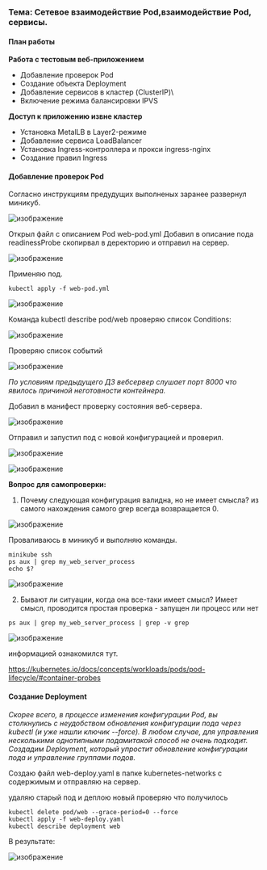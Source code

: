 ### Тема: Сетевое взаимодействие Pod,взаимодействие Pod, сервисы.

#### План работы

__Работа с тестовым веб-приложением__

- Добавление проверок Pod
- Создание объекта Deployment
- Добавление сервисов в кластер (ClusterIP)\
- Включение режима балансировки IPVS

__Доступ к приложению извне кластер__

- Установка MetalLB в Layer2-режиме
- Добавление сервиса LoadBalancer
- Установка Ingress-контроллера и прокси ingress-nginx
- Создание правил Ingress

#### Добавление проверок Pod

Согласно инструкциям предудущих выполненых заранее развернул миникуб.

![изображение](https://github.com/otus-kuber-2023-10/zagretdinov-d_platform/assets/85208391/e88ec3be-83ce-485b-99a5-1093182277b7)

Открыл файл с описанием Pod web-pod.yml Добавил в описание пода readinessProbe скопирвал в деректорию и отправил на сервер.

![изображение](https://github.com/otus-kuber-2023-10/zagretdinov-d_platform/assets/85208391/04b56567-13bc-4f75-abb5-4199cf5baf27)

Применяю под.

```
kubectl apply -f web-pod.yml
```

![изображение](https://github.com/otus-kuber-2023-10/zagretdinov-d_platform/assets/85208391/01c6be40-36d0-42fe-b72c-1daf0136a987)

Команда kubectl describe pod/web  проверяю список Conditions:

![изображение](https://github.com/otus-kuber-2023-10/zagretdinov-d_platform/assets/85208391/514f6d04-2dd7-45c3-98d2-46d957d7c99c)

Проверяю список событий

![изображение](https://github.com/otus-kuber-2023-10/zagretdinov-d_platform/assets/85208391/536299fc-b1c5-4c04-b2ed-e24462cd6570)

_По условиям предыдущего ДЗ вебсервер слушает порт 8000 что явилось причиной неготовности контейнера._

Добавил в манифест проверку состояния веб-сервера.


![изображение](https://github.com/otus-kuber-2023-10/zagretdinov-d_platform/assets/85208391/b582bf42-7a2a-4a4c-bed0-f158b87d32ef)

Отправил и запустил под с новой конфигурацией и проверил.

![изображение](https://github.com/otus-kuber-2023-10/zagretdinov-d_platform/assets/85208391/226ee0e0-ddb7-4b32-b84e-2d1adcd3cae5)

![изображение](https://github.com/otus-kuber-2023-10/zagretdinov-d_platform/assets/85208391/1cda4289-1ae3-4378-a8ff-6d63331ee429)

__Вопрос для самопроверки:__

1. Почему следующая конфигурация валидна, но не имеет смысла?
из самого нахождения самого grep всегда возвращается 0.

![изображение](https://github.com/otus-kuber-2023-10/zagretdinov-d_platform/assets/85208391/3e97b5a4-c02f-49a6-95f0-54bbff28e84e)

Проваливаюсь в миникуб и выполняю команды.
```
minikube ssh
ps aux | grep my_web_server_process
echo $?
```

![изображение](https://github.com/otus-kuber-2023-10/zagretdinov-d_platform/assets/85208391/61340743-624e-42a5-b949-bdf1d2f58360)

2. Бывают ли ситуации, когда она все-таки имеет смысл?
Имеет смысл, проводится простая проверка - запущен ли процесс или нет
```
ps aux | grep my_web_server_process | grep -v grep
```

![изображение](https://github.com/otus-kuber-2023-10/zagretdinov-d_platform/assets/85208391/f6f88773-54a8-4f7a-ba53-0b9544509d97)

информацией ознакомился тут.

 https://kubernetes.io/docs/concepts/workloads/pods/pod-lifecycle/#container-probes


#### Создание Deployment

_Скорее всего, в процессе изменения конфигурации Pod, вы столкнулись с  неудобством  обновления  конфигурации  пода  через kubectl  (и  уже нашли ключик --force). В  любом  случае,  для  управления  несколькими  однотипными  подамитакой способ не очень подходит. Создадим Deployment, который упростит обновление конфигурации пода и управление группами подов._

Создаю файл web-deploy.yaml в папке kubernetes-networks с содержимым и отправляю на сервер. 

удаляю старый под и деплою новый проверяю что получилось
```
kubectl delete pod/web --grace-period=0 --force
kubectl apply -f web-deploy.yaml
kubectl describe deployment web
```
В результате:

![изображение](https://github.com/otus-kuber-2023-10/zagretdinov-d_platform/assets/85208391/e78798bd-dddc-497b-aba4-4e45a9f4bb71)



